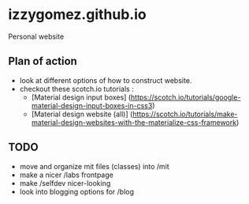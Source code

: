 # izzygomez.github.io
Personal website

## Plan of action
* look at different options of how to construct website.
* checkout these scotch.io tutorials :
	* [Material design input boxes] (https://scotch.io/tutorials/google-material-design-input-boxes-in-css3)
	* [Material design website (all)] (https://scotch.io/tutorials/make-material-design-websites-with-the-materialize-css-framework)

## TODO
* move and organize mit files (classes) into /mit
* make a nicer /labs frontpage
* make /selfdev nicer-looking
* look into blogging options for /blog